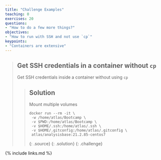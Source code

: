 ```yaml
---
title: "Challenge Examples"
teaching: 0
exercises: 20
questions:
- "How to do a few more things?"
objectives:
- "How to run with SSH and not use `cp`"
keypoints:
- "Containers are extensive"
---
```


> ## Get SSH credentials in a container without `cp`
>
> Get SSH credentials inside a container without using `cp`
>
> > ## Solution
> >
> > Mount multiple volumes
> >~~~
> >docker run --rm -it \
> >  -w /home/atlas/Bootcamp \
> >  -v $PWD:/home/atlas/Bootcamp \
> >  -v $HOME/.ssh:/home/atlas/.ssh \
> >  -v $HOME/.gitconfig:/home/atlas/.gitconfig \
> >  atlas/analysisbase:21.2.85-centos7
> >~~~
> >{: .source}
> {: .solution}
{: .challenge}

{% include links.md %}
